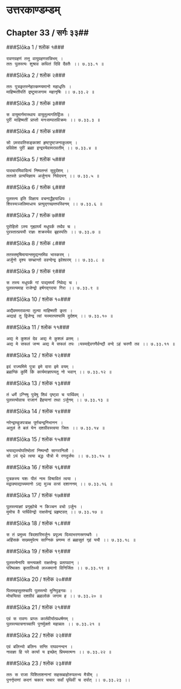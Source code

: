 उत्तरकाण्डम्डम्
===============================


## Chapter 33  / सर्गः ३३##


###Slōka 1 / श्लोक १###


    रावणग्रहणं तत्तु वायुग्रहणसन्निभम् ।
    ततः पुलस्त्यः शुश्राव कथितं दिवि दैवतैः ।। ७.३३.१ ॥


###Slōka 2 / श्लोक २###


    ततः पुत्रकृतस्नेहात्कम्प्यमानो महाधृतिः ।
    माहिष्मतीपतिं द्रष्टुमाजगाम महानृषिः ।। ७.३३.२ ॥


###Slōka 3 / श्लोक ३###


    स वायुमार्गमास्थाय वायुतुल्यगतिर्द्विजः ।
    पुरीं माहिष्मतीं प्राप्तो मनःसम्पातविक्रमः ।। ७.३३.३ ॥


###Slōka 4 / श्लोक ४###


    सो ऽमरावतिसङ्काशां हृष्टपुष्टजनाकुलाम् ।
    प्रविवेश पुरीं ब्रह्मा इन्द्रस्येवामरावतीम् ।। ७.३३.४ ॥


###Slōka 5 / श्लोक ५###


    पादचारमिवादित्यं निष्पतन्तं सुदुर्दशम् ।
    ततस्ते प्रत्यभिज्ञाय अर्जुनाय निवेदयन् ।। ७.३३.५ ॥


###Slōka 6 / श्लोक ६###


    पुलस्त्य इति विज्ञाय वचनाद्धैहयाधिपः ।
    शिरस्यञ्जलिमाधाय प्रत्युद्गच्छत्तपस्विनम् ।। ७.३३.६ ॥


###Slōka 7 / श्लोक ७###


    पुरोहितो ऽस्य गृह्यार्घ्यं मधुपर्कं तथैव च ।
    पुरस्तात्प्रययौ राज्ञः शक्रस्येव बृहस्पतिः ।। ७.३३.७ ॥


###Slōka 8 / श्लोक ८###


    ततस्तमृषिमायान्तमुद्यन्तमिव भास्करम् ।
    अर्जुनो दृश्य सम्भ्रान्तो ववन्देन्द्र इवेश्वरम् ।। ७.३३.८ ॥


###Slōka 9 / श्लोक ९###


    स तस्य मधुपर्कं गां पाद्यमर्घ्यं निवेद्य च ।
    पुलस्त्यमाह राजेन्द्रो हर्षगद्गदया गिरा ।। ७.३३.९ ॥


###Slōka 10 / श्लोक १०###


    अद्यैवममरावत्या तुल्या माहिष्मती कृता ।
    अद्याहं तु द्विजेन्द्र त्वां यस्मात्पश्यामि दुर्दशम् ।। ७.३३.१० ॥


###Slōka 11 / श्लोक ११###


    अद्य मे कुशलं देव अद्य मे कुशलं व्रतम् ।
    अद्य मे सफलं जन्म अद्य मे सफलं तपः ।यस्माद्देवगणैर्वन्द्यौ वन्दे ऽहं चरणौ तव ।। ७.३३.११ ॥


###Slōka 12 / श्लोक १२###


    इदं राज्यमिमे पुत्रा इमे दारा इमे वयम् ।
    ब्रह्मन्किं कुर्मि किं कार्यमाज्ञापयतु नो भवान् ।। ७.३३.१२ ॥


###Slōka 13 / श्लोक १३###


    तं धर्मे ऽग्निषु पुत्रेषु शिवं पृष्ट्वा च पार्थिवम् ।
    पुलस्त्योवाच राजानं हैहयानां तथा ऽर्जुनम् ।। ७.३३.१३ ॥


###Slōka 14 / श्लोक १४###


    नरेन्द्राम्बुजपत्राक्ष पूर्णचन्द्रनिभानन ।
    अतुलं ते बलं येन दशग्रीवस्त्वया जितः ।। ७.३३.१४ ॥


###Slōka 15 / श्लोक १५###


    भयाद्यस्योपतिष्ठेतां निष्पन्दौ सागरानिलौ ।
    सो ऽयं मृधे त्वया बद्धः पौत्रो मे रणदुर्जयः ।। ७.३३.१५ ॥


###Slōka 16 / श्लोक १६###


    पुत्रकस्य यशः पीतं नाम विश्रावितं त्वया ।
    मद्वाक्याद्याच्यमानो ऽद्य मुञ्च वत्सं दशाननम् ।। ७.३३.१६ ॥


###Slōka 17 / श्लोक १७###


    पुलस्त्याज्ञां प्रगृह्योचे न किञ्चन वचो ऽर्जुनः ।
    मुमोच वै पार्थिवेन्द्रो राक्षसेन्द्रं प्रहृष्टवत् ।। ७.३३.१७ ॥


###Slōka 18 / श्लोक १८###


    स तं प्रमुच्य त्रिदशारिमर्जुनः प्रपूज्य दिव्याभरणस्रगम्बरैः ।
    अहिंसकं सख्यमुपेत्य साग्निकं प्रणम्य तं ब्रह्मसुतं गृहं ययौ ।। ७.३३.१८ ॥


###Slōka 19 / श्लोक १९###


    पुलस्त्येनापि सन्त्यक्तो राक्षसेन्द्रः प्रतापवान् ।
    परिष्वक्तः कृतातिथ्यो लज्जमानो विनिर्जितः ।। ७.३३.१९ ॥


###Slōka 20 / श्लोक २०###


    पितामहसुतश्चापि पुलस्त्यो मुनिपुङ्गवः ।
    मोचयित्वा दशग्रीवं ब्रह्मलोकं जगाम ह ।। ७.३३.२० ॥


###Slōka 21 / श्लोक २१###


    एवं स रावणः प्राप्तः कार्तवीर्यात्प्रधर्षणम् ।
    पुलस्त्यवचनाच्चापि पुनर्मुक्तो महाबलः ।। ७.३३.२१ ॥


###Slōka 22 / श्लोक २२###


    एवं बलिभ्यो बलिनः सन्ति राघवनन्दन ।
    नावज्ञा हि परे कार्या य इच्छेत् प्रियमात्मनः ।। ७.३३.२२ ॥


###Slōka 23 / श्लोक २३###


    ततः स राजा पिशिताशनानां सहस्रबाहोरुपलभ्य मैत्रीम् ।
    पुनर्नृपाणां कदनं चकार चचार सर्वां पृथिवीं च दर्पात् ।। ७.३३.२३ ।।


